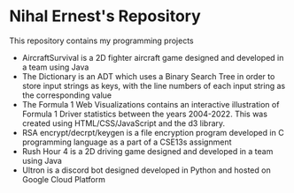 # Nihal Ernest's Repository
This repository contains my programming projects

- AircraftSurvival is a 2D fighter aircraft game designed and developed in a team using Java
- The Dictionary is an ADT which uses a Binary Search Tree in order to store input strings as keys, with the line numbers of each input string as the corresponding value
- The Formula 1 Web Visualizations contains an interactive illustration of Formula 1 Driver statistics between the years 2004-2022. This was created using HTML/CSS/JavaScript and the d3 library.
- RSA encrypt/decrpt/keygen is a file encryption program developed in C programming language as a part of a CSE13s assignment
- Rush Hour 4 is a 2D driving game designed and developed in a team using Java
- Ultron is a discord bot designed developed in Python and hosted on Google Cloud Platform
